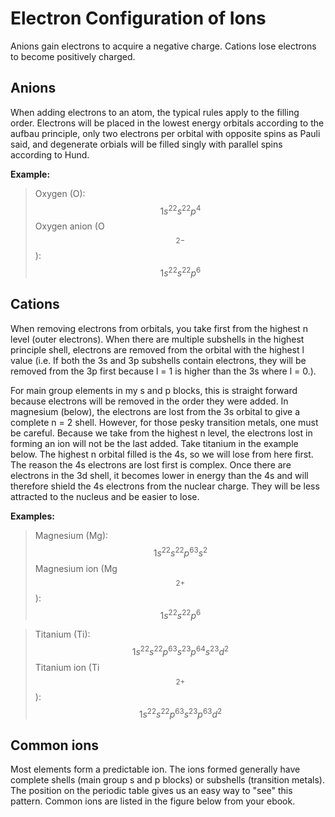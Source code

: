 # Electron Configuration of Ions

Anions gain electrons to acquire a negative charge.  Cations lose electrons to become positively charged.

## Anions

When adding electrons to an atom, the typical rules apply to the filling order.  Electrons will be placed in the lowest energy orbitals according to the aufbau principle, only two electrons per orbital with opposite spins as Pauli said, and degenerate orbials will be filled singly with parallel spins according to Hund.

**Example:**
> Oxygen (O): $$1s^22s^22p^4$$
Oxygen anion (O$$^{2-}$$):  $$1s^22s^22p^6$$

## Cations

When removing electrons from orbitals, you take first from the highest n level (outer electrons).  When there are multiple subshells in the highest principle shell, electrons are removed from the orbital with the highest l value (i.e. If both the 3s and 3p subshells contain electrons, they will be removed from the 3p first because l = 1 is higher than the 3s where l = 0.).

For main group elements in my s and p blocks, this is straight forward because electrons will be removed in the order they were added.  In magnesium (below), the electrons are lost from the 3s orbital to give a complete n = 2 shell.  However, for those pesky transition metals, one must be careful.  Because we take from the highest n level, the electrons lost in forming an ion will not be the last added.  Take titanium in the example below.  The highest n orbital filled is the 4s, so we will lose from here first.  The reason the 4s electrons are lost first is complex. Once there are electrons in the 3d shell, it becomes lower in energy than the 4s and will therefore shield the 4s electrons from the nuclear charge. They will be less attracted to the nucleus and be easier to lose. 

**Examples:**
> Magnesium (Mg): $$1s^22s^22p^63s^2$$
Magnesium ion (Mg$$^{2+}$$): $$1s^22s^22p^6$$

> Titanium (Ti): $$1s^22s^22p^63s^23p^64s^23d^2$$
Titanium ion (Ti$$^{2+}$$): $$1s^22s^22p^63s^23p^63d^2$$

## Common ions 

Most elements form a predictable ion.  The ions formed generally have complete shells (main group s and p blocks) or subshells (transition metals).  The position on the periodic table gives us an easy way to "see" this pattern.  Common ions are listed in the figure below from your ebook.

